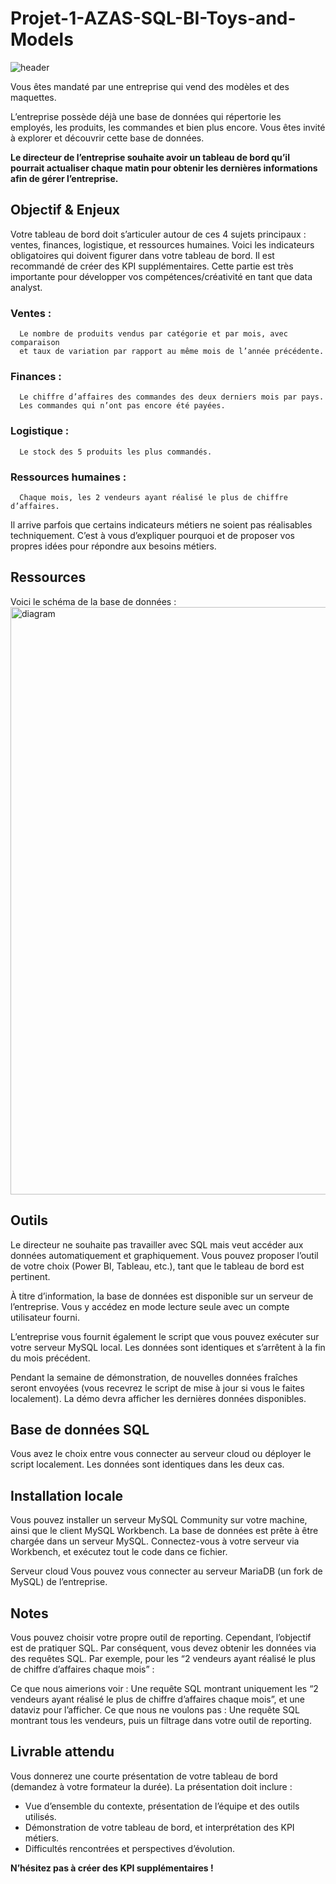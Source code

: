 # Projet-1-AZAS-SQL-BI-Toys-and-Models
![header](https://github.com/user-attachments/assets/0ef81886-c07d-49ec-8265-b9894c533b01)

Vous êtes mandaté par une entreprise qui vend des modèles et des maquettes.

L’entreprise possède déjà une base de données qui répertorie les employés, les produits, les commandes et bien plus encore. Vous êtes invité à explorer et découvrir cette base de données.

**Le directeur de l’entreprise souhaite avoir un tableau de bord qu’il pourrait actualiser chaque matin pour obtenir les dernières informations afin de gérer l’entreprise.**

## Objectif & Enjeux
Votre tableau de bord doit s’articuler autour de ces 4 sujets principaux : ventes, finances, logistique, et ressources humaines. Voici les indicateurs obligatoires qui doivent figurer dans votre tableau de bord. Il est recommandé de créer des KPI supplémentaires. Cette partie est très importante pour développer vos compétences/créativité en tant que data analyst.

### Ventes : 
      Le nombre de produits vendus par catégorie et par mois, avec comparaison 
      et taux de variation par rapport au même mois de l’année précédente.

### Finances :
      Le chiffre d’affaires des commandes des deux derniers mois par pays.
      Les commandes qui n’ont pas encore été payées.

### Logistique : 
      Le stock des 5 produits les plus commandés.

### Ressources humaines : 
      Chaque mois, les 2 vendeurs ayant réalisé le plus de chiffre d’affaires.
      
Il arrive parfois que certains indicateurs métiers ne soient pas réalisables techniquement. C’est à vous d’expliquer pourquoi et de proposer vos propres idées pour répondre aux besoins métiers.

## Ressources
Voici le schéma de la base de données :
<img width="940" alt="diagram" src="https://github.com/user-attachments/assets/952d4fd5-7f3a-4487-9ae9-966747051b3e" />

## Outils
Le directeur ne souhaite pas travailler avec SQL mais veut accéder aux données automatiquement et graphiquement. Vous pouvez proposer l’outil de votre choix (Power BI, Tableau, etc.), tant que le tableau de bord est pertinent.

À titre d’information, la base de données est disponible sur un serveur de l’entreprise. Vous y accédez en mode lecture seule avec un compte utilisateur fourni.

L’entreprise vous fournit également le script que vous pouvez exécuter sur votre serveur MySQL local. Les données sont identiques et s’arrêtent à la fin du mois précédent.

Pendant la semaine de démonstration, de nouvelles données fraîches seront envoyées (vous recevrez le script de mise à jour si vous le faites localement). La démo devra afficher les dernières données disponibles.

## Base de données SQL
Vous avez le choix entre vous connecter au serveur cloud ou déployer le script localement. Les données sont identiques dans les deux cas.

## Installation locale
Vous pouvez installer un serveur MySQL Community sur votre machine, ainsi que le client MySQL Workbench. La base de données est prête à être chargée dans un serveur MySQL. Connectez-vous à votre serveur via Workbench, et exécutez tout le code dans ce fichier.

Serveur cloud
Vous pouvez vous connecter au serveur MariaDB (un fork de MySQL) de l’entreprise.

## Notes
Vous pouvez choisir votre propre outil de reporting. Cependant, l’objectif est de pratiquer SQL. Par conséquent, vous devez obtenir les données via des requêtes SQL. Par exemple, pour les “2 vendeurs ayant réalisé le plus de chiffre d’affaires chaque mois” :

Ce que nous aimerions voir :
Une requête SQL montrant uniquement les “2 vendeurs ayant réalisé le plus de chiffre d’affaires chaque mois”, et une dataviz pour l’afficher.
Ce que nous ne voulons pas :
Une requête SQL montrant tous les vendeurs, puis un filtrage dans votre outil de reporting.

## Livrable attendu
Vous donnerez une courte présentation de votre tableau de bord (demandez à votre formateur la durée). La présentation doit inclure :

* Vue d’ensemble du contexte, présentation de l’équipe et des outils utilisés.
* Démonstration de votre tableau de bord, et interprétation des KPI métiers.
* Difficultés rencontrées et perspectives d’évolution.
  
**N’hésitez pas à créer des KPI supplémentaires !**
